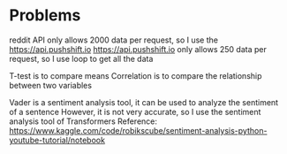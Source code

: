 # Problems

reddit API only allows 2000 data per request, so I use the https://api.pushshift.io
https://api.pushshift.io only allows 250 data per request, so I use loop to get all the data

T-test is to compare means
Correlation is to compare the relationship between two variables

Vader is a sentiment analysis tool, it can be used to analyze the sentiment of a sentence
However, it is not very accurate, so I use the sentiment analysis tool of Transformers
Reference: https://www.kaggle.com/code/robikscube/sentiment-analysis-python-youtube-tutorial/notebook

